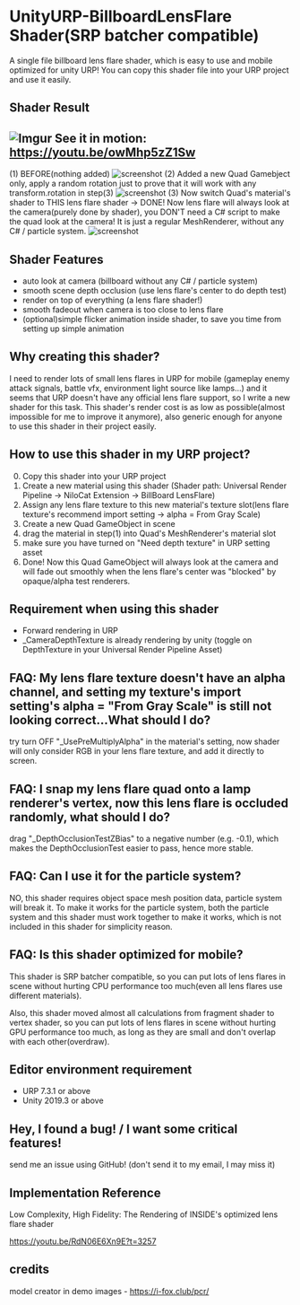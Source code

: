 # UnityURP-BillboardLensFlare Shader(SRP batcher compatible)
A single file billboard lens flare shader, which is easy to use and mobile optimized for unity URP!
You can copy this shader file into your URP project and use it easily. 

Shader Result
-------------------
![Imgur](https://i.imgur.com/2vI7vuh.gif)
See it in motion: https://youtu.be/owMhp5zZ1Sw
---
(1) BEFORE(nothing added)
![screenshot](https://i.imgur.com/gL6gQze.png)
(2) Added a new Quad Gamebject only, apply a random rotation just to prove that it will work with any transform.rotation in step(3)
![screenshot](https://i.imgur.com/TOtySEC.png)
(3) Now switch Quad's material's shader to THIS lens flare shader -> DONE! Now lens flare will always look at the camera(purely done by shader), you DON'T need a C# script to make the quad look at the camera! It is just a regular MeshRenderer, without any C# / particle system.
![screenshot](https://i.imgur.com/pymZBQF.png)

Shader Features
-------------------
- auto look at camera (billboard without any C# / particle system)
- smooth scene depth occlusion (use lens flare's center to do depth test)
- render on top of everything (a lens flare shader!)
- smooth fadeout when camera is too close to lens flare
- (optional)simple flicker animation inside shader, to save you time from setting up simple animation

Why creating this shader?
-------------------
I need to render lots of small lens flares in URP for mobile (gameplay enemy attack signals, battle vfx, environment light source like lamps...) and it seems that URP doesn't have any official lens flare support, so I write a new shader for this task. 
This shader's render cost is as low as possible(almost impossible for me to improve it anymore), also generic enough for anyone to use this shader in their project easily.

How to use this shader in my URP project?
-------------------
 0. Copy this shader into your URP project
 1. Create a new material using this shader (Shader path: Universal Render Pipeline -> NiloCat Extension -> BillBoard LensFlare)
 2. Assign any lens flare texture to this new material's texture slot(lens flare texture's recommend import setting -> alpha = From Gray Scale)
 3. Create a new Quad GameObject in scene
 4. drag the material in step(1) into Quad's MeshRenderer's material slot
 5. make sure you have turned on "Need depth texture" in URP setting asset
 5. Done! Now this Quad GameObject will always look at the camera and will fade out smoothly when the lens flare's center was "blocked" by opaque/alpha test renderers.

Requirement when using this shader
-------------------
- Forward rendering in URP
- _CameraDepthTexture is already rendering by unity (toggle on DepthTexture in your Universal Render Pipeline Asset)

FAQ: My lens flare texture doesn't have an alpha channel, and setting my texture's import setting's alpha = "From Gray Scale" is still not looking correct...What should I do?
-----------------------
try turn OFF "_UsePreMultiplyAlpha" in the material's setting, now shader will only consider RGB in your lens flare texture, and add it directly to screen.

FAQ: I snap my lens flare quad onto a lamp renderer's vertex, now this lens flare is occluded randomly, what should I do?
-----------------------
drag "_DepthOcclusionTestZBias" to a negative number (e.g. -0.1), which makes the DepthOcclusionTest easier to pass, hence more stable.

FAQ: Can I use it for the particle system?
-----------------------
NO, this shader requires object space mesh position data, particle system will break it. To make it works for the particle system, both the particle system and this shader must work together to make it works, which is not included in this shader for simplicity reason.

FAQ: Is this shader optimized for mobile?
-------------------
This shader is SRP batcher compatible, so you can put lots of lens flares in scene without hurting CPU performance too much(even all lens flares use different materials).

Also, this shader moved almost all calculations from fragment shader to vertex shader, so you can put lots of lens flares in scene without hurting GPU performance too much, as long as they are small and don't overlap with each other(overdraw).

Editor environment requirement
-----------------------
- URP 7.3.1 or above
- Unity 2019.3 or above

Hey, I found a bug! / I want some critical features!
-----------------------
send me an issue using GitHub! (don't send it to my email, I may miss it)

Implementation Reference
-----------------------
Low Complexity, High Fidelity: The Rendering of INSIDE's optimized lens flare shader

https://youtu.be/RdN06E6Xn9E?t=3257

credits
-----------------------
model creator in demo images - https://i-fox.club/pcr/
